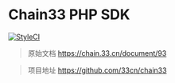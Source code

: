 # Chain33 PHP SDK

[![StyleCI](https://github.styleci.io/repos/350241806/shield?branch=qbft&style=flat)](https://styleci.io/repos/350241806)


> 原始文档 https://chain.33.cn/document/93

> 项目地址 https://github.com/33cn/chain33